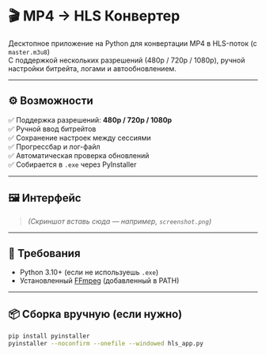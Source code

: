 # 🎬 MP4 → HLS Конвертер

Десктопное приложение на Python для конвертации MP4 в HLS-поток (с `master.m3u8`)  
С поддержкой нескольких разрешений (480p / 720p / 1080p), ручной настройки битрейта, логами и автообновлением.

---

## ⚙️ Возможности

✅ Поддержка разрешений: **480p / 720p / 1080p**  
✅ Ручной ввод битрейтов  
✅ Сохранение настроек между сессиями  
✅ Прогрессбар и лог-файл  
✅ Автоматическая проверка обновлений  
✅ Собирается в `.exe` через PyInstaller

---

## 🖼️ Интерфейс

> *(Скриншот вставь сюда — например, `screenshot.png`)*

---

## 🧩 Требования

- Python 3.10+ (если не используешь `.exe`)
- Установленный [FFmpeg](https://ffmpeg.org/) (добавленный в PATH)

---

## 📦 Сборка вручную (если нужно)

```bash
pip install pyinstaller
pyinstaller --noconfirm --onefile --windowed hls_app.py
